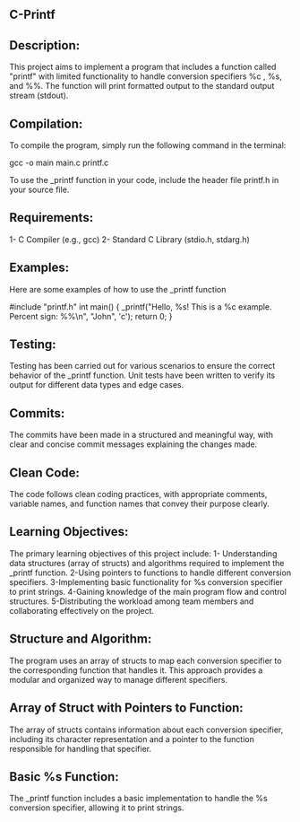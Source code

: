 ## C-Printf

## Description:

This project aims to implement a program that includes a function called "printf" with limited functionality to handle conversion specifiers  %c , %s, and %%. The function will print formatted output to the standard output stream (stdout).

## Compilation:
To compile the program, simply run the following command in the terminal:

gcc -o main main.c printf.c

To use the _printf function in your code, include the header file printf.h in your source file.

## Requirements:
1- C Compiler (e.g., gcc)
2- Standard C Library (stdio.h, stdarg.h)

## Examples:
Here are some examples of how to use the _printf function

#include "printf.h"
int main() {
    _printf("Hello, %s! This is a %c example. Percent sign: %%\n", "John", 'c');
    return 0;
}
## Testing:
Testing has been carried out for various scenarios to ensure the correct behavior of the _printf function. Unit tests have been written to verify its output for different data types and edge cases.

## Commits:
The commits have been made in a structured and meaningful way, with clear and concise commit messages explaining the changes made.

## Clean Code:
The code follows clean coding practices, with appropriate comments, variable names, and function names that convey their purpose clearly.

## Learning Objectives:
The primary learning objectives of this project include:
1- Understanding data structures (array of structs) and algorithms required to implement the _printf function.
2-Using pointers to functions to handle different conversion specifiers.
3-Implementing basic functionality for %s conversion specifier to print strings.
4-Gaining knowledge of the main program flow and control structures.
5-Distributing the workload among team members and collaborating effectively on the project.

## Structure and Algorithm:
The program uses an array of structs to map each conversion specifier to the corresponding function that handles it. This approach provides a modular and organized way to manage different specifiers.

## Array of Struct with Pointers to Function:
The array of structs contains information about each conversion specifier, including its character representation and a pointer to the function responsible for handling that specifier.

## Basic %s Function:
The _printf function includes a basic implementation to handle the %s conversion specifier, allowing it to print strings.


